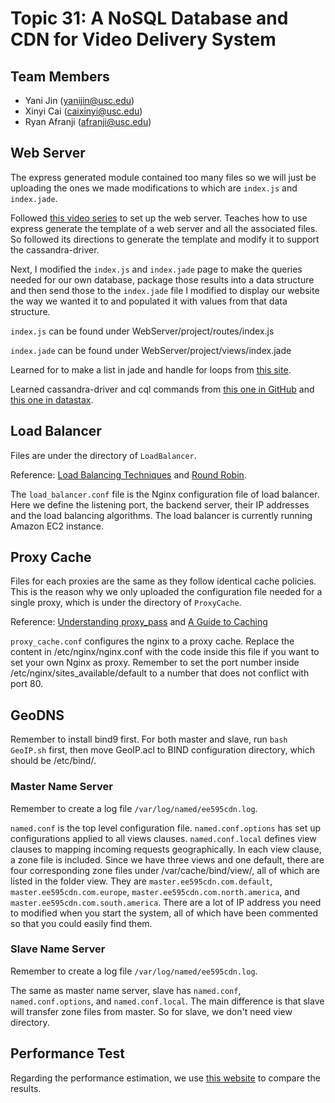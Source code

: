 # Topic 31: A NoSQL Database and CDN for Video Delivery System

## Team Members
- Yani Jin (yanijin@usc.edu)
- Xinyi Cai (caixinyi@usc.edu) 
- Ryan Afranji (afranji@usc.edu)

## Web Server
The express generated module contained too many files so we will just be uploading the ones we made modifications to which are ```index.js``` and ```index.jade```.

Followed [this video series](https://www.youtube.com/watch?v=ivstVNUKAW8) to set up the web server. Teaches how to use express generate the template of a web server and all the associated files. So followed its directions to generate the template and modify it to support the cassandra-driver. 

Next, I modified the ```index.js``` and ```index.jade``` page to make the queries needed for our own database, package those results into a data structure and then send those to the ```index.jade``` file I modified to display our website the way we wanted it to and populated it with values from that data structure.

```index.js``` can be found under WebServer/project/routes/index.js

```index.jade``` can be found under WebServer/project/views/index.jade

Learned for to make a list in jade and handle for loops from [this site](https://naltatis.github.io/jade-syntax-docs/).

Learned cassandra-driver and cql commands from [this one in GitHub](https://github.com/datastax/nodejs-driver) and [this one in datastax](https://docs.datastax.com/en/cql-oss/3.3/cql/cql_reference/cqlSelect.html).



## Load Balancer
Files are under the directory of ```LoadBalancer```.

Reference: [Load Balancing Techniques](https://www.nginx.com/blog/choosing-nginx-plus-load-balancing-techniques/) and [Round Robin](https://www.nginx.com/resources/glossary/round-robin-load-balancing/).

The ```load_balancer.conf``` file is the Nginx configuration file of load balancer. Here we define the listening port, the backend server, their IP addresses and the load balancing algorithms. The load balancer is currently running Amazon EC2 instance.

## Proxy Cache
Files for each proxies are the same as they follow identical cache policies. This is the reason why we only uploaded the configuration file needed for a single proxy, which is under the directory of ```ProxyCache```.

Reference: [Understanding proxy_pass](https://www.digitalocean.com/community/tutorials/understanding-nginx-http-proxying-load-balancing-buffering-and-caching) and [A Guide to Caching](https://www.nginx.com/blog/nginx-caching-guide/)

```proxy_cache.conf``` configures the nginx to a proxy cache. Replace the content in /etc/nginx/nginx.conf with the code inside this file if you want to set your own Nginx as proxy. Remember to set the port number inside /etc/nginx/sites_available/default to a number that does not conflict with port 80.

## GeoDNS
Remember to install bind9 first. For both master and slave, run ```bash GeoIP.sh``` first, then move GeoIP.acl to BIND configuration directory, which should be /etc/bind/.
### Master Name Server
Remember to create a log file ```/var/log/named/ee595cdn.log```.

```named.conf``` is the top level configuration file. ```named.conf.options``` has set up configurations applied to all views clauses. ```named.conf.local``` defines view clauses to mapping incoming requests geographically. In each view clause, a zone file is included. Since we have three views and one default, there are four corresponding zone files under /var/cache/bind/view/, all of which are listed in the folder view. They are ```master.ee595cdn.com.default```, ```master.ee595cdn.com.europe```, ```master.ee595cdn.com.north.america```, and ```master.ee595cdn.com.south.america```. There are a lot of IP address you need to modified when you start the system, all of which have been commented so that you could easily find them.

### Slave Name Server
Remember to create a log file ```/var/log/named/ee595cdn.log```.

The same as master name server, slave has ```named.conf```, ```named.conf.options```, and ```named.conf.local```. The main difference is that slave will transfer zone files from master. So for slave, we don't need view directory.
 
## Performance Test
Regarding the performance estimation, we use [this website](https://tools.keycdn.com/performance) to compare the results.
